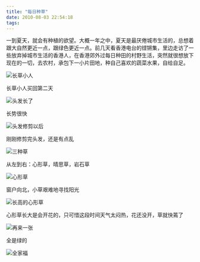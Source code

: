 ```yaml
---
title: "每日种草"
date: 2010-08-03 22:54:18
tags:
---
```


一到夏天，就会有种植的欲望。大概一年之中，夏天是最厌倦城市生活的，总想着跟大自然更近一点，跟绿色更近一点。前几天看香港电台的铿锵集，里边走访了一些放弃掉城市生活的香港人，在香港郊外过每日种田的村野生活，突然就很想放下现在的一切，去农村，承包下一小片田地，种自己喜欢的蔬菜水果，自给自足。 

![长草小人](../../../images/2010/day2.jpg "长草小人")

长草小人买回第二天

![头发长了](../../../images/2010/img_5112.jpg "头发长了")

长势很快

![头发修剪以后](../../../images/2010/e5a4b4e58f91e995bfe4ba86.jpg "头发修剪以后")

刚刚修剪完头发，还是有点乱

![三种草](../../../images/2010/three.jpg "三种草")

从左到右：心形草，晴思草，岩石草

![心形草](../../../images/2010/e5bf83e5bda2e88d89.jpg "心形草")

窗户向北，小草艰难地寻找阳光

![长高的心形草](../../../images/2010/e995bfe9ab98e79a84e5bf83e5bda2e88d89.jpg "长高的心形草")

心形草长大是会开花的，只可惜这段时间天气太闷热，花还没开，草就快蔫了

![再来一张](../../../images/2010/img_5140.jpg "再来一张")

全是绿的

![全家福](../../../images/2010/e585a8e5aeb6e7a68f.jpg "全家福")
